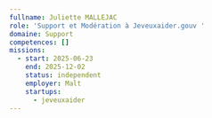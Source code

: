 ```yaml
---
fullname: Juliette MALLEJAC
role: 'Support et Modération à Jeveuxaider.gouv '
domaine: Support
competences: []
missions:
  - start: 2025-06-23
    end: 2025-12-02
    status: independent
    employer: Malt
    startups:
      - jeveuxaider
---
```

